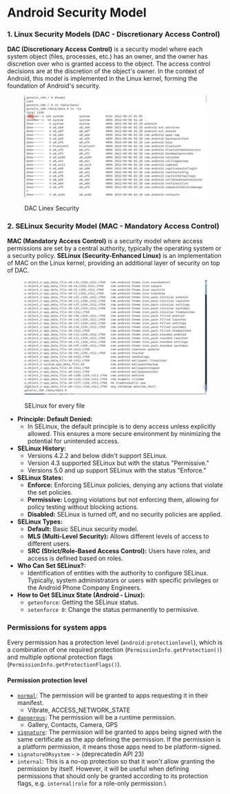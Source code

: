 # Android Security Model

### 1. Linux Security Models (DAC - Discretionary Access Control)

**DAC (Discretionary Access Control)** is a security model where each system object (files, processes, etc.) has an owner, and the owner has discretion over who is granted access to the object. The access control decisions are at the discretion of the object's owner. In the context of Android, this model is implemented in the Linux kernel, forming the foundation of Android's security.

<figure><img src="../../.gitbook/assets/image (2) (1) (1) (1) (1) (1) (1) (1) (1).png" alt=""><figcaption><p>DAC Linex Security</p></figcaption></figure>

### 2. SELinux Security Model (MAC - Mandatory Access Control)

**MAC (Mandatory Access Control)** is a security model where access permissions are set by a central authority, typically the operating system or a security policy. **SELinux (Security-Enhanced Linux)** is an implementation of MAC on the Linux kernel, providing an additional layer of security on top of DAC.

<figure><img src="../../.gitbook/assets/image (3) (1) (1) (1) (1) (1) (1) (1).png" alt=""><figcaption><p>SELinux for every file</p></figcaption></figure>

* **Principle: Default Denied:**
  * In SELinux, the default principle is to deny access unless explicitly allowed. This ensures a more secure environment by minimizing the potential for unintended access.
* **SELinux History:**
  * Versions 4.2.2 and below didn't support SELinux.
  * Version 4.3 supported SELinux but with the status "Permissive."
  * Versions 5.0 and up support SELinux with the status "Enforce."
* **SELinux States:**
  * **Enforce:** Enforcing SELinux policies, denying any actions that violate the set policies.
  * **Permissive:** Logging violations but not enforcing them, allowing for policy testing without blocking actions.
  * **Disabled:** SELinux is turned off, and no security policies are applied.
* **SELinux Types:**
  * **Default:** Basic SELinux security model.
  * **MLS (Multi-Level Security):** Allows different levels of access to different users.
  * **SRC (Strict/Role-Based Access Control):** Users have roles, and access is defined based on roles.
* **Who Can Set SELinux?:**
  * Identification of entities with the authority to configure SELinux. Typically, system administrators or users with specific privileges or the Android Phone Company Engineers.
* **How to Get SELinux State (Android - Linux):**
  * `getenforce`: Getting the SELinux status.
  * `setenforce 0`: Change the status permanently to permissive.

### Permissions for system apps

Every permission has a protection level (`android:protectionlevel`), which is a combination of one required protection (`PermissionInfo.getProtection()`) and multiple optional protection flags (`PermissionInfo.getProtectionFlags()`).

#### Permission protection level

* [`normal`](https://android.googlesource.com/platform/frameworks/base/+/master/core/java/android/permission/Permissions.md#requesting-a-permission): The permission will be granted to apps requesting it in their manifest.
  * Vibrate, ACCESS\_NETWORK\_STATE
* [`dangerous`](https://android.googlesource.com/platform/frameworks/base/+/master/core/java/android/permission/Permissions.md#runtime-permissions): The permission will be a runtime permission.
  * Gallery, Contacts, Camera, GPS
* [`signature`](https://android.googlesource.com/platform/frameworks/base/+/master/core/java/android/permission/Permissions.md#signature-permissions): The permission will be granted to apps being signed with the same certificate as the app defining the permission. If the permission is a platform permission, it means those apps need to be platform-signed.
* `signatureORsystem` - > (deprecatedin API 23)
* `internal`: This is a no-op protection so that it won't allow granting the permission by itself. However, it will be useful when defining permissions that should only be granted according to its protection flags, e.g. `internal|role` for a role-only permission.\
